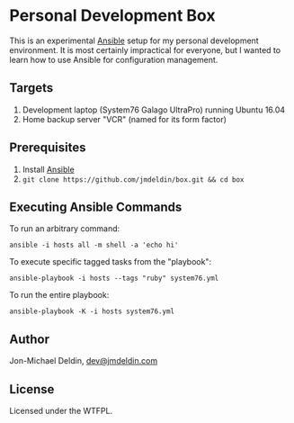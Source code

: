 Personal Development Box
========================

This is an experimental [Ansible][ansible] setup for my personal
development environment. It is most certainly impractical for
everyone, but I wanted to learn how to use Ansible for configuration
management.

Targets
-------

1. Development laptop (System76 Galago UltraPro) running Ubuntu 16.04
2. Home backup server "VCR" (named for its form factor)

Prerequisites
-------------

1. Install [Ansible][ansible]
2. `git clone https://github.com/jmdeldin/box.git && cd box`

Executing Ansible Commands
---------------------------

To run an arbitrary command:

    ansible -i hosts all -m shell -a 'echo hi'

To execute specific tagged tasks from the "playbook":

    ansible-playbook -i hosts --tags "ruby" system76.yml

To run the entire playbook:

    ansible-playbook -K -i hosts system76.yml

Author
------

Jon-Michael Deldin, dev@jmdeldin.com

License
-------

Licensed under the WTFPL.

[ansible]: http://ansible.cc
